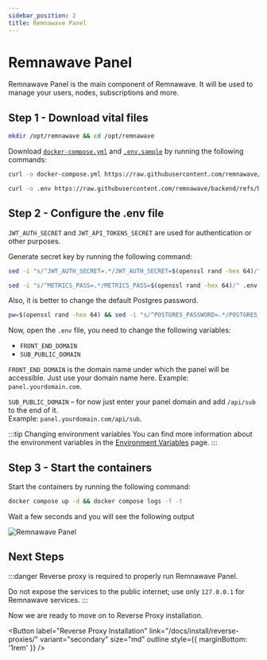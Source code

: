 ```yaml
---
sidebar_position: 2
title: Remnawave Panel
---
```


# Remnawave Panel

Remnawave Panel is the main component of Remnawave. It will be used to manage your users, nodes, subscriptions and more.

## Step 1 - Download vital files

```bash title="Creating project directory"
mkdir /opt/remnawave && cd /opt/remnawave
```

Download [`docker-compose.yml`][compose-file] and [`.env.sample`][env-file] by running the following commands:

```bash title="Get docker-compose.yml file"
curl -o docker-compose.yml https://raw.githubusercontent.com/remnawave/backend/refs/heads/main/docker-compose-prod.yml
```

```bash title="Get .env file"
curl -o .env https://raw.githubusercontent.com/remnawave/backend/refs/heads/main/.env.sample
```

## Step 2 - Configure the .env file

`JWT_AUTH_SECRET` and `JWT_API_TOKENS_SECRET` are used for authentication or other purposes.

Generate secret key by running the following command:

```bash title="Generating secure keys"
sed -i "s/^JWT_AUTH_SECRET=.*/JWT_AUTH_SECRET=$(openssl rand -hex 64)/" .env && sed -i "s/^JWT_API_TOKENS_SECRET=.*/JWT_API_TOKENS_SECRET=$(openssl rand -hex 64)/" .env
```

```bash title="Generating passwords"
sed -i "s/^METRICS_PASS=.*/METRICS_PASS=$(openssl rand -hex 64)/" .env && sed -i "s/^WEBHOOK_SECRET_HEADER=.*/WEBHOOK_SECRET_HEADER=$(openssl rand -hex 64)/" .env
```

Also, it is better to change the default Postgres password.

```bash title="Changing Postgres password"
pw=$(openssl rand -hex 64) && sed -i "s/^POSTGRES_PASSWORD=.*/POSTGRES_PASSWORD=$pw/" .env && sed -i "s|^\(DATABASE_URL=\"postgresql://postgres:\)[^\@]*\(@.*\)|\1$pw\2|" .env
```

Now, open the `.env` file, you need to change the following variables:

- `FRONT_END_DOMAIN`
- `SUB_PUBLIC_DOMAIN`

`FRONT_END_DOMAIN` is the domain name under which the panel will be accessible. Just use your domain name here.
Example: `panel.yourdomain.com`.

`SUB_PUBLIC_DOMAIN` – for now just enter your panel domain and add `/api/sub` to the end of it.  
Example: `panel.yourdomain.com/api/sub`.

:::tip Changing environment variables
You can find more information about the environment variables in the [Environment Variables](/docs/install/environment-variables.md) page.
:::

## Step 3 - Start the containers

Start the containers by running the following command:

```bash title="Start the containers"
docker compose up -d && docker compose logs -f -t
```

Wait a few seconds and you will see the following output

![Remnawave Panel](/install/panel_up.webp)

## Next Steps

:::danger
Reverse proxy is required to properly run Remnawave Panel.

Do not expose the services to the public internet; use only `127.0.0.1` for Remnawave services.
:::

Now we are ready to move on to Reverse Proxy installation.

<Button label="Reverse Proxy Installation" link="/docs/install/reverse-proxies/" variant="secondary" size="md" outline style={{ marginBottom: '1rem' }} />

[compose-file]: https://raw.githubusercontent.com/remnawave/backend/refs/heads/main/docker-compose-prod.yml
[env-file]: https://raw.githubusercontent.com/remnawave/backend/refs/heads/main/.env.sample
